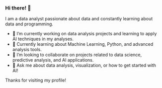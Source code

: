 ### Hi there! 👋
<!-- **bluepill5/bluepill5** is a ✨ _special_ ✨ repository because its `README.md` (this file) appears on your GitHub profile. -->

I am a data analyst passionate about data and constantly learning about data and programming.

- 🔭 I’m currently working on data analysis projects and learning to apply AI techniques in my analyses.
- 🌱 Currently learning about Machine Learning, Python, and advanced analysis tools.
- 👯 I’m looking to collaborate on projects related to data science, predictive analysis, and AI applications.
- 💬 Ask me about data analysis, visualization, or how to get started with AI!
<!--- 📫 How to reach me: You can find me on [LinkedIn](https://www.linkedin.com/) or [Twitter](https://twitter.com/).-->

Thanks for visiting my profile!
